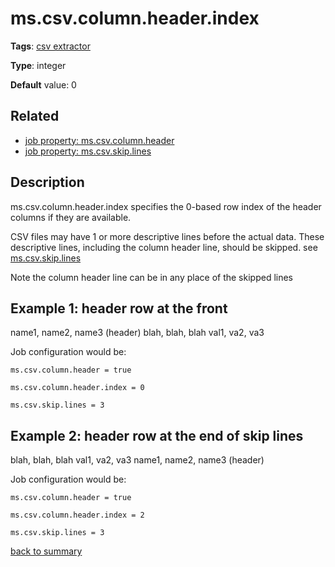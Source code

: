 # ms.csv.column.header.index

**Tags**: 
[csv extractor](categories.md#csv-extractor-properties)

**Type**: integer

**Default** value: 0

## Related 
- [job property: ms.csv.column.header](ms.csv.column.header.md)
- [job property: ms.csv.skip.lines](ms.csv.skip.lines.md)

## Description

ms.csv.column.header.index specifies the 0-based row index of the header columns if they are available.

CSV files may have 1 or more descriptive lines before the actual data. These descriptive lines, 
including the column header line, should be skipped. see [ms.csv.skip.lines](ms.csv.skip.lines.md)

Note the column header line can be in any place of the skipped lines 

## Example 1: header row at the front

name1, name2, name3 (header)
blah, blah, blah
val1, va2, va3

Job configuration would be:

`ms.csv.column.header = true`

`ms.csv.column.header.index = 0` 

`ms.csv.skip.lines = 3`

## Example 2: header row at the end of skip lines

blah, blah, blah
val1, va2, va3
name1, name2, name3 (header)

Job configuration would be:

`ms.csv.column.header = true`

`ms.csv.column.header.index = 2`

`ms.csv.skip.lines = 3`

[back to summary](summary.md#mscsvcolumnheaderindex)
